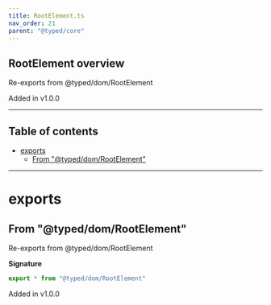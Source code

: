 ```yaml
---
title: RootElement.ts
nav_order: 21
parent: "@typed/core"
---
```


## RootElement overview

Re-exports from @typed/dom/RootElement

Added in v1.0.0

---

<h2 class="text-delta">Table of contents</h2>

- [exports](#exports)
  - [From "@typed/dom/RootElement"](#from-typeddomrootelement)

---

# exports

## From "@typed/dom/RootElement"

Re-exports from @typed/dom/RootElement

**Signature**

```ts
export * from "@typed/dom/RootElement"
```

Added in v1.0.0
